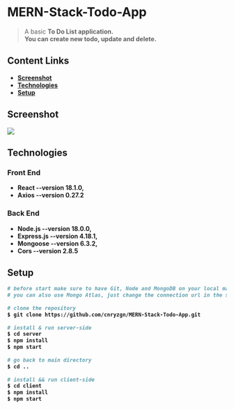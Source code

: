 # MERN-Stack-Todo-App
> A basic <b>To Do List<b> application.<br>
> You can create new todo, update and delete.
  
## Content Links
  * [Screenshot](https://github.com/cnryzgn/MERN-Stack-Todo-App#Screenshot)<br>
  * [Technologies](https://github.com/cnryzgn/MERN-Stack-Todo-App#Technologies)<br>
  * [Setup](https://github.com/cnryzgn/MERN-Stack-Todo-App#Setup)<br>
  
## Screenshot
  ![](https://github.com/cnryzgn/MERN-Stack-Todo-App/tree/main/screenshot)
  
## Technologies
### Front End
* React --version 18.1.0,
* Axios --version 0.27.2
### Back End
* Node.js --version 18.0.0,
* Express.js --version 4.18.1,
* Mongoose --version 6.3.2,
* Cors --version 2.8.5

## Setup
```bash
# before start make sure to have Git, Node and MongoDB on your local machine.  
# you can also use Mongo Atlas, just change the connection url in the server/server.js
  
# clone the repository
$ git clone https://github.com/cnryzgn/MERN-Stack-Todo-App.git
  
# install & run server-side
$ cd server
$ npm install
$ npm start
  
# go back to main directory
$ cd ..
  
# install && run client-side
$ cd client
$ npm install
$ npm start
  
```
